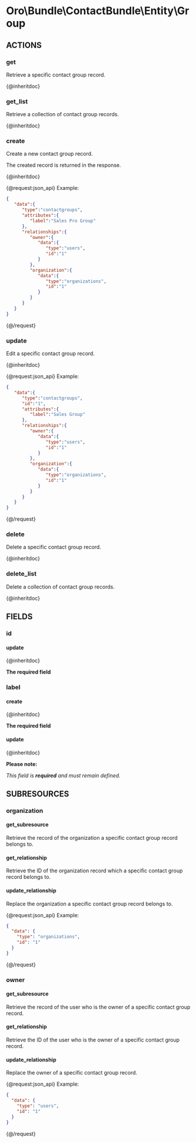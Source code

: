 # Oro\Bundle\ContactBundle\Entity\Group

## ACTIONS  

### get

Retrieve a specific contact group record.

{@inheritdoc}

### get_list

Retrieve a collection of contact group records.

{@inheritdoc}

### create

Create a new contact group record.

The created record is returned in the response.

{@inheritdoc}

{@request:json_api}
Example:

```JSON
{  
   "data":{  
      "type":"contactgroups",
      "attributes":{  
         "label":"Sales Pro Group"
      },
      "relationships":{  
         "owner":{  
            "data":{  
               "type":"users",
               "id":"1"
            }
         },
         "organization":{  
            "data":{  
               "type":"organizations",
               "id":"1"
            }
         }
      }
   }
}
```
{@/request}

### update

Edit a specific contact group record.

{@inheritdoc}

{@request:json_api}
Example:

```JSON
{  
   "data":{  
      "type":"contactgroups",
      "id":"1",
      "attributes":{  
         "label":"Sales Group"
      },
      "relationships":{  
         "owner":{  
            "data":{  
               "type":"users",
               "id":"1"
            }
         },
         "organization":{  
            "data":{  
               "type":"organizations",
               "id":"1"
            }
         }
      }
   }
}
```
{@/request}

### delete

Delete a specific contact group record.

{@inheritdoc}

### delete_list

Delete a collection of contact group records.

{@inheritdoc}

## FIELDS

### id

#### update

{@inheritdoc}

**The required field**

### label

#### create

{@inheritdoc}

**The required field**

#### update

{@inheritdoc}

**Please note:**

*This field is **required** and must remain defined.*

## SUBRESOURCES

### organization

#### get_subresource

Retrieve the record of the organization a specific contact group record belongs to.

#### get_relationship

Retrieve the ID of the organization record which a specific contact group record belongs to.

#### update_relationship

Replace the organization a specific contact group record belongs to.

{@request:json_api}
Example:

```JSON
{
  "data": {
    "type": "organizations",
    "id": "1"
  }
}
```
{@/request}

### owner

#### get_subresource

Retrieve the record of the user who is the owner of a specific contact group record.

#### get_relationship

Retrieve the ID of the user who is the owner of a specific contact group record.

#### update_relationship

Replace the owner of a specific contact group record.

{@request:json_api}
Example:

```JSON
{
  "data": {
    "type": "users",
    "id": "1"
  }
}
```
{@/request}
